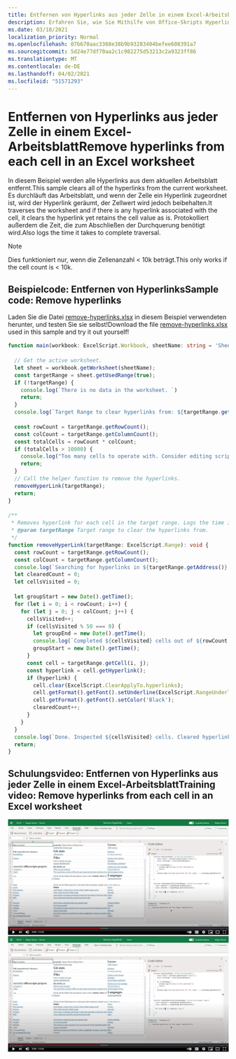 ```yaml
---
title: Entfernen von Hyperlinks aus jeder Zelle in einem Excel-Arbeitsblatt
description: Erfahren Sie, wie Sie Mithilfe von Office-Skripts Hyperlinks aus jeder Zelle in einem Excel-Arbeitsblatt entfernen.
ms.date: 03/18/2021
localization_priority: Normal
ms.openlocfilehash: 07b670aac3368e38b9b93283404befee608391a7
ms.sourcegitcommit: 5d24e77df70aa2c1c982275d53213c2a9323ff86
ms.translationtype: MT
ms.contentlocale: de-DE
ms.lasthandoff: 04/02/2021
ms.locfileid: "51571293"
---
```

# <a name="remove-hyperlinks-from-each-cell-in-an-excel-worksheet"></a><span data-ttu-id="90488-103">Entfernen von Hyperlinks aus jeder Zelle in einem Excel-Arbeitsblatt</span><span class="sxs-lookup"><span data-stu-id="90488-103">Remove hyperlinks from each cell in an Excel worksheet</span></span>

 <span data-ttu-id="90488-104">In diesem Beispiel werden alle Hyperlinks aus dem aktuellen Arbeitsblatt entfernt.</span><span class="sxs-lookup"><span data-stu-id="90488-104">This sample clears all of the hyperlinks from the current worksheet.</span></span> <span data-ttu-id="90488-105">Es durchläuft das Arbeitsblatt, und wenn der Zelle ein Hyperlink zugeordnet ist, wird der Hyperlink geräumt, der Zellwert wird jedoch beibehalten.</span><span class="sxs-lookup"><span data-stu-id="90488-105">It traverses the worksheet and if there is any hyperlink associated with the cell, it clears the hyperlink yet retains the cell value as is.</span></span> <span data-ttu-id="90488-106">Protokolliert außerdem die Zeit, die zum Abschließen der Durchquerung benötigt wird.</span><span class="sxs-lookup"><span data-stu-id="90488-106">Also logs the time it takes to complete traversal.</span></span>

> [!NOTE]
> <span data-ttu-id="90488-107">Dies funktioniert nur, wenn die Zellenanzahl < 10k beträgt.</span><span class="sxs-lookup"><span data-stu-id="90488-107">This only works if the cell count is < 10k.</span></span>

## <a name="sample-code-remove-hyperlinks"></a><span data-ttu-id="90488-108">Beispielcode: Entfernen von Hyperlinks</span><span class="sxs-lookup"><span data-stu-id="90488-108">Sample code: Remove hyperlinks</span></span>

<span data-ttu-id="90488-109">Laden Sie die Datei <a href="remove-hyperlinks.xlsx">remove-hyperlinks.xlsx</a> in diesem Beispiel verwendeten herunter, und testen Sie sie selbst!</span><span class="sxs-lookup"><span data-stu-id="90488-109">Download the file <a href="remove-hyperlinks.xlsx">remove-hyperlinks.xlsx</a> used in this sample and try it out yourself!</span></span>

```TypeScript
function main(workbook: ExcelScript.Workbook, sheetName: string = 'Sheet1') {

  // Get the active worksheet. 
  let sheet = workbook.getWorksheet(sheetName);
  const targetRange = sheet.getUsedRange(true);
  if (!targetRange) {
    console.log(`There is no data in the worksheet. `)
    return;
  }
  console.log(`Target Range to clear hyperlinks from: ${targetRange.getAddress()}`);

  const rowCount = targetRange.getRowCount();
  const colCount = targetRange.getColumnCount();
  const totalCells = rowCount * colCount;
  if (totalCells > 10000) {
    console.log("Too many cells to operate with. Consider editing script to use selected range and then remove hyperlinks in batches. " + targetRange.getAddress());
    return;
  }
  // Call the helper function to remove the hyperlinks. 
  removeHyperLink(targetRange);
  return;
}

/**
 * Removes hyperlink for each cell in the target range. Logs the time it takes to complete traversal.
 * @param targetRange Target range to clear the hyperlinks from.
 */
function removeHyperLink(targetRange: ExcelScript.Range): void {
  const rowCount = targetRange.getRowCount();
  const colCount = targetRange.getColumnCount();
  console.log(`Searching for hyperlinks in ${targetRange.getAddress()} which contains ${(rowCount * colCount)} cells`);
  let clearedCount = 0;
  let cellsVisited = 0;

  let groupStart = new Date().getTime();
  for (let i = 0; i < rowCount; i++) {
    for (let j = 0; j < colCount; j++) {
      cellsVisited++;
      if (cellsVisited % 50 === 0) {
        let groupEnd = new Date().getTime();
        console.log(`Completed ${cellsVisited} cells out of ${rowCount * colCount}. This group took: ${(groupEnd - groupStart) / 1000} seconds to complete.`);
        groupStart = new Date().getTime();
      }
      const cell = targetRange.getCell(i, j);
      const hyperlink = cell.getHyperlink();
      if (hyperlink) {
        cell.clear(ExcelScript.ClearApplyTo.hyperlinks);
        cell.getFormat().getFont().setUnderline(ExcelScript.RangeUnderlineStyle.none);
        cell.getFormat().getFont().setColor('Black');
        clearedCount++;
      }
    }
  }
  console.log(`Done. Inspected ${cellsVisited} cells. Cleared hyperlinks in: ${clearedCount} cells`);
  return;
}
```

## <a name="training-video-remove-hyperlinks-from-each-cell-in-an-excel-worksheet"></a><span data-ttu-id="90488-110">Schulungsvideo: Entfernen von Hyperlinks aus jeder Zelle in einem Excel-Arbeitsblatt</span><span class="sxs-lookup"><span data-stu-id="90488-110">Training video: Remove hyperlinks from each cell in an Excel worksheet</span></span>

<span data-ttu-id="90488-111">[![Schritt-für-Schritt-Video zum Entfernen von Hyperlinks aus jeder Zelle in einem Excel-Arbeitsblatt ansehen](../../images/hyperlinks-vid.jpg)](https://youtu.be/v20fdinxpHU "Schrittweises Video zum Entfernen von Hyperlinks aus jeder Zelle in einem Excel-Arbeitsblatt")</span><span class="sxs-lookup"><span data-stu-id="90488-111">[![Watch step-by-step video on how to remove hyperlinks from each cell in an Excel worksheet](../../images/hyperlinks-vid.jpg)](https://youtu.be/v20fdinxpHU "Step-by-step video on how to remove hyperlinks from each cell in an Excel worksheet")</span></span>
